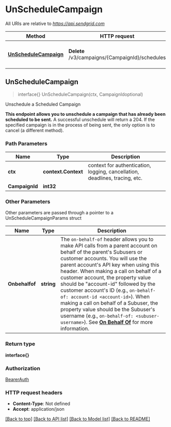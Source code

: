 # UnScheduleCampaign

All URIs are relative to *https://api.sendgrid.com*

Method | HTTP request | Description
------------- | ------------- | -------------
[**UnScheduleCampaign**](UnScheduleCampaign.md#UnScheduleCampaign) | **Delete** /v3/campaigns/{CampaignId}/schedules | Unschedule a Scheduled Campaign



## UnScheduleCampaign

> interface{} UnScheduleCampaign(ctx, CampaignIdoptional)

Unschedule a Scheduled Campaign

**This endpoint allows you to unschedule a campaign that has already been scheduled to be sent.**  A successful unschedule will return a 204. If the specified campaign is in the process of being sent, the only option is to cancel (a different method).

### Path Parameters


Name | Type | Description
------------- | ------------- | -------------
**ctx** | **context.Context** | context for authentication, logging, cancellation, deadlines, tracing, etc.
**CampaignId** | **int32** | 

### Other Parameters

Other parameters are passed through a pointer to a UnScheduleCampaignParams struct


Name | Type | Description
------------- | ------------- | -------------
**Onbehalfof** | **string** | The `on-behalf-of` header allows you to make API calls from a parent account on behalf of the parent's Subusers or customer accounts. You will use the parent account's API key when using this header. When making a call on behalf of a customer account, the property value should be \"account-id\" followed by the customer account's ID (e.g., `on-behalf-of: account-id <account-id>`). When making a call on behalf of a Subuser, the property value should be the Subuser's username (e.g., `on-behalf-of: <subuser-username>`). See [**On Behalf Of**](https://docs.sendgrid.com/api-reference/how-to-use-the-sendgrid-v3-api/on-behalf-of) for more information.

### Return type

**interface{}**

### Authorization

[BearerAuth](../README.md#BearerAuth)

### HTTP request headers

- **Content-Type**: Not defined
- **Accept**: application/json

[[Back to top]](#) [[Back to API list]](../README.md#documentation-for-api-endpoints)
[[Back to Model list]](../README.md#documentation-for-models)
[[Back to README]](../README.md)

